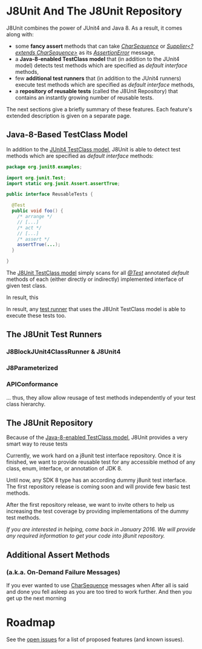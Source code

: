 # [](#j8unit-and-the-j8unit-repository)J8Unit And The J8Unit Repository

J8Unit combines the power of JUnit4 and Java 8. As a result, it comes along with:

* some **fancy assert** methods that can take _[CharSequence](https://docs.oracle.com/javase/8/docs/api/java/lang/CharSequence.html)_
  or _[Supplier<? extends CharSequence>](https://docs.oracle.com/javase/8/docs/api/java/util/function/Supplier.html)_ as its
  _[AssertionError](https://docs.oracle.com/javase/8/docs/api/java/lang/AssertionError.html)_ message,
* a **Java-8-enabled TestClass model** that (in addition to the JUnit4 model) detects test methods which are specified as _default_ _interface_ methods,
* few **additional test runners** that (in addition to the JUnit4 runners) execute test methods which are specified as _default_ _interface_ methods,
* a **repository of reusable tests** (called the J8Unit Repository) that contains an instantly growing number of reusable tests.

The next sections give a briefly summary of these features. Each feature's extended description is given on a separate page.  

## [](#java-8-based-testclass-model)Java-8-Based TestClass Model

In addition to the [JUnit4 TestClass model](http://junit.org/junit4/javadoc/4.12/org/junit/runners/model/TestClass.html), J8Unit is able to detect 
test methods which are specified as _default_ _interface_ methods:

```java
package org.junit8.examples;

import org.junit.Test;
import static org.junit.Assert.assertTrue;

public interface ReusableTests {

  @Test
  public void foo() {
    /* arrange */
    // [...]
    /* act */
    // [...]
    /* assert */
    assertTrue(...);
  }

}
```

The [J8Unit TestClass model](https://github.com/j8unit-team/j8unit/blob/master/core/src/main/java/org/j8unit/runners/model/J8TestClass.java) simply scans for all
_[@Test](http://junit.org/junit4/javadoc/4.12/org/junit/Test.html)_ annotated _default_ methods of each (either directly or indirectly) implemented interface of
given test class.

In result, this 

In result, any [test runner](#J8UnitTestRunners) that uses the J8Unit TestClass model is able to execute these tests too.

## [](#the-j8unit-test-runners)The J8Unit Test Runners

### [](#j8blockjunit4classrunner-&-j8unit4)J8BlockJUnit4ClassRunner & J8Unit4

### [](#j8parameterized)J8Parameterized

### [](#apiconformance)APIConformance


... thus, they allow allow reusage of test methods independently of your test class hierarchy.

## [](#the-j8unit-repository)The J8Unit Repository

Because of the [Java-8-enabled TestClass model](#J8UnitTestClassModel), J8Unit provides a very smart way to reuse tests 

Currently, we work hard on a j8unit test interface repository.
Once it is finished, we want to provide reusable test for any accessible method of any class, enum, interface, or annotation of JDK 8.

Until now, any SDK 8 type has an according dummy j8unit test interface.
The first repository release is coming soon and will provide few basic test methods.

After the first repository release, we want to invite others to help us increasing the test coverage by providing implementations of the dummy test methods.

*If you are interested in helping, come back in January 2016. We will provide any required information to get your code into j8unit repository.*

## [](#additional-assert-methods)Additional Assert Methods

### (a.k.a. On-Demand Failure Messages)
 
If you ever wanted to use [CharSequence](docs.oracle.com/javase/8/docs/api/java/lang/CharSequence.html) messages when 
After all is said and done you fell asleep as you are too tired to work further.
And then you get up the next morning

# [](#roadmap)Roadmap

See the [open issues](https://github.com/j8unit-team/j8unit/issues) for a list of proposed features (and known issues).
